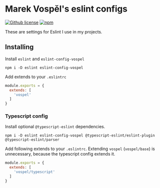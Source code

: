 # Marek Vospěl's eslint configs

[![Github license](https://img.shields.io/github/license/marekvospel/eslint-config)](https://github.com/marekvospel/eslint-config)
[![npm](https://img.shields.io/npm/v/eslint-config-vospel)](https://npmjs.com/package/eslint-config-vospel)

These are settings for Eslint I use in my projects.

## Installing
Install `eslint` and `eslint-config-vospel`
```shell
npm i -D eslint eslint-config-vospel
```

Add extends to your `.eslintrc`
```js
module.exports = {
  extends: [
    'vospel'
  ]
}
```

### Typescript config
Install optional `@typescript-eslint` dependencies.

```shell
npm i -D eslint eslint-config-vospel @typescript-eslint/eslint-plugin @typescript-eslint/parser
```

Add following extends to your `.eslintrc`. Extending `vospel` (`vospel/base`) is unnecessary, because the typescript config extends it.
```js
module.exports = {
  extends: [
    'vospel/typescript'
  ]
}
```

